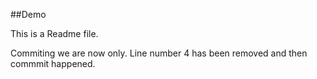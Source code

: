 ##Demo 

This is a Readme file.

Commiting we are now only.
Line number 4 has been removed and then commmit happened.


